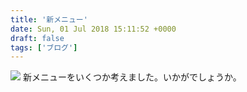 ```yaml
---
title: '新メニュー'
date: Sun, 01 Jul 2018 15:11:52 +0000
draft: false
tags: ['ブログ']
---
```


[![](/images/2018/07/IMG_0166.jpg)](/images/2018/07/IMG_0166.jpg) 新メニューをいくつか考えました。いかがでしょうか。
